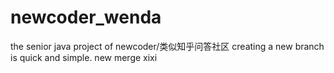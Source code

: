 # newcoder_wenda
the senior java project of newcoder/类似知乎问答社区
creating a new branch is quick and simple.
new merge
xixi
